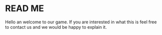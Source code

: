 READ ME
===============================================================================
Hello an welcome to our game. If you are interested in what this is feel free to contact us and we would be happy to explain it.